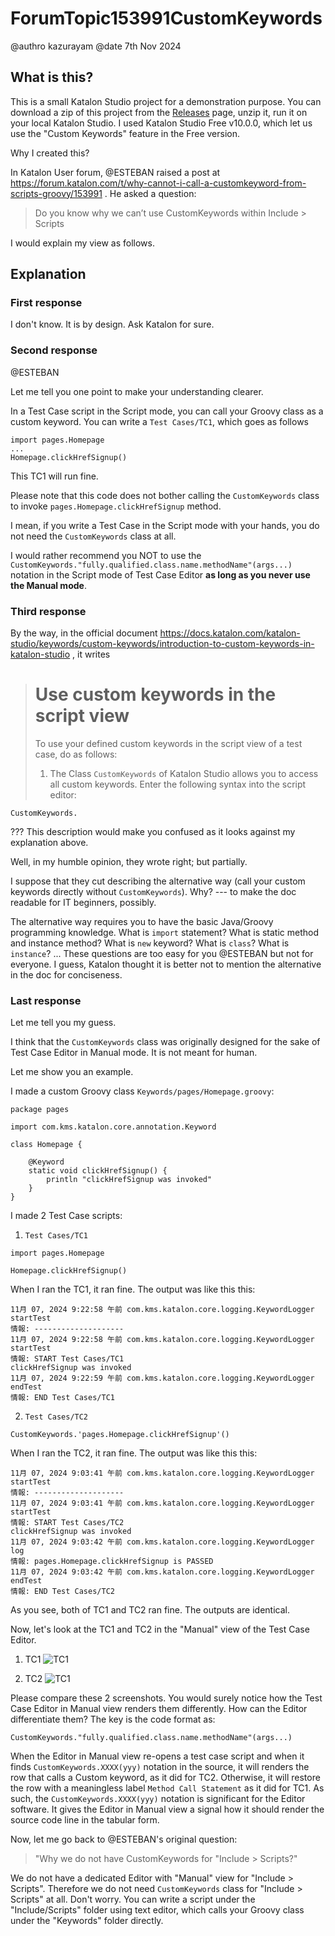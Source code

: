 # ForumTopic153991CustomKeywords

@authro kazurayam
@date 7th Nov  2024

## What is this?

This is a small Katalon Studio project for a demonstration purpose. You can download a zip of this project from the [Releases](https://github.com/kazurayam/ForumTopic153991CustomKeywords/releases) page, unzip it, run it on your local Katalon Studio. I used Katalon Studio Free v10.0.0, which let us use the "Custom Keywords" feature in the Free version.

Why I created this?

In Katalon User forum, @ESTEBAN raised a post at
https://forum.katalon.com/t/why-cannot-i-call-a-customkeyword-from-scripts-groovy/153991
. He asked a question:

>Do you know why we can’t use CustomKeywords within Include > Scripts

I would explain my view as follows.

## Explanation

### First response

I don't know. It is by design. Ask Katalon for sure.


### Second response

@ESTEBAN

Let me tell you one point to make your understanding clearer.

In a Test Case script in the Script mode, you can call your Groovy class as a custom keyword. You can write a `Test Cases/TC1`, which goes as follows

```
import pages.Homepage
...
Homepage.clickHrefSignup()
```

This TC1 will run fine.

Please note that this code does not bother calling the `CustomKeywords` class to invoke `pages.Homepage.clickHrefSignup` method.

I mean, if you write a Test Case in the Script mode with your hands, you do not need the `CustomKeywords` class at all.

I would rather recommend you NOT to use the `CustomKeywords."fully.qualified.class.name.methodName"(args...)` notation in the Script mode of Test Case Editor **as long as you never use the Manual mode**.

### Third response

By the way, in the official document https://docs.katalon.com/katalon-studio/keywords/custom-keywords/introduction-to-custom-keywords-in-katalon-studio , it writes

> # Use custom keywords in the script view
>To use your defined custom keywords in the script view of a test case, do as follows:
>1. The Class `CustomKeywords` of Katalon Studio allows you to access all custom keywords. Enter the following syntax into the script editor:

```
CustomKeywords.
```

??? This description would make you confused as it looks against my explanation above.

Well, in my humble opinion, they wrote right; but partially.

I suppose that they cut describing the alternative way (call your custom keywords directly without `CustomKeywords`). Why? --- to make the doc readable for IT beginners, possibly.

The alternative way requires you to have the basic Java/Groovy programming knowledge. What is `import` statement? What is static method and instance method? What is `new` keyword? What is `class`? What is `instance`? ... These questions are too easy for you @ESTEBAN but not for everyone. I guess, Katalon thought it is better not to mention the alternative in the doc for conciseness.

### Last response


Let me tell you my guess.

I think that the `CustomKeywords` class was originally designed for the sake of Test Case Editor in Manual mode. It is not meant for human.

Let me show you an example.

I made a custom Groovy class `Keywords/pages/Homepage.groovy`:

```
package pages

import com.kms.katalon.core.annotation.Keyword

class Homepage {

    @Keyword
    static void clickHrefSignup() {
        println "clickHrefSignup was invoked"
    }
}
```

I made 2 Test Case scripts:

1. `Test Cases/TC1`

```
import pages.Homepage

Homepage.clickHrefSignup()
```

When I ran the TC1, it ran fine. The output was like this this:

```
11月 07, 2024 9:22:58 午前 com.kms.katalon.core.logging.KeywordLogger startTest
情報: --------------------
11月 07, 2024 9:22:58 午前 com.kms.katalon.core.logging.KeywordLogger startTest
情報: START Test Cases/TC1
clickHrefSignup was invoked
11月 07, 2024 9:22:59 午前 com.kms.katalon.core.logging.KeywordLogger endTest
情報: END Test Cases/TC1
```

2. `Test Cases/TC2`

```
CustomKeywords.'pages.Homepage.clickHrefSignup'()
```

When I ran the TC2, it ran fine. The output was like this this:
```
11月 07, 2024 9:03:41 午前 com.kms.katalon.core.logging.KeywordLogger startTest
情報: --------------------
11月 07, 2024 9:03:41 午前 com.kms.katalon.core.logging.KeywordLogger startTest
情報: START Test Cases/TC2
clickHrefSignup was invoked
11月 07, 2024 9:03:42 午前 com.kms.katalon.core.logging.KeywordLogger log
情報: pages.Homepage.clickHrefSignup is PASSED
11月 07, 2024 9:03:42 午前 com.kms.katalon.core.logging.KeywordLogger endTest
情報: END Test Cases/TC2
```

As you see, both of TC1 and TC2 ran fine. The outputs are identical.

Now, let's look at the TC1 and TC2 in the "Manual" view of the Test Case Editor.

1. TC1 ![TC1](https://kazurayam.github.io/ForumTopic153991CustomKeywords/images/TC1.png)

2. TC2 ![TC1](https://kazurayam.github.io/ForumTopic153991CustomKeywords/images/TC2.png)

Please compare these 2 screenshots. You would surely notice how the Test Case Editor in Manual view renders them differently. How can the Editor differentiate them? The key is the code format as:

`CustomKeywords."fully.qualified.class.name.methodName"(args...)`

When the Editor in Manual view re-opens a test case script and when it finds `CustomKeywords.XXXX(yyy)` notation in the source, it will renders the row that calls a Custom keyword, as it did for TC2. Otherwise, it will restore the row with a meaningless label `Method Call Statement` as it did for TC1. As such, the `CustomKeywords.XXXX(yyy)` notation is significant for the Editor software. It gives the Editor in Manual view a signal how it should render the source code line in the tabular form.

Now, let me go back to @ESTEBAN's original question:

>"Why we do not have CustomKeywords for "Include > Scripts?"

We do not have a dedicated Editor with "Manual" view for "Include > Scripts". Therefore we do not need `CustomKeywords` class for "Include > Scripts" at all. Don't worry. You can write a script under the "Include/Scripts" folder using text editor, which calls your Groovy class under the "Keywords" folder directly.
